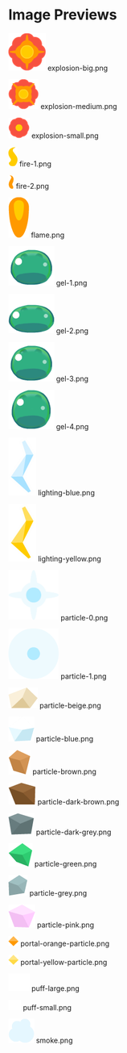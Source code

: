 # Image Previews

<img src="explosion-big.png" style="max-width:100px;" /> explosion-big.png<br>

<img src="explosion-medium.png" style="max-width:100px;" /> explosion-medium.png<br>

<img src="explosion-small.png" style="max-width:100px;" /> explosion-small.png<br>

<img src="fire-1.png" style="max-width:100px;" /> fire-1.png<br>

<img src="fire-2.png" style="max-width:100px;" /> fire-2.png<br>

<img src="flame.png" style="max-width:100px;" /> flame.png<br>

<img src="gel-1.png" style="max-width:100px;" /> gel-1.png<br>

<img src="gel-2.png" style="max-width:100px;" /> gel-2.png<br>

<img src="gel-3.png" style="max-width:100px;" /> gel-3.png<br>

<img src="gel-4.png" style="max-width:100px;" /> gel-4.png<br>

<img src="lighting-blue.png" style="max-width:100px;" /> lighting-blue.png<br>

<img src="lighting-yellow.png" style="max-width:100px;" /> lighting-yellow.png<br>

<img src="particle-0.png" style="max-width:100px;" /> particle-0.png<br>

<img src="particle-1.png" style="max-width:100px;" /> particle-1.png<br>

<img src="particle-beige.png" style="max-width:100px;" /> particle-beige.png<br>

<img src="particle-blue.png" style="max-width:100px;" /> particle-blue.png<br>

<img src="particle-brown.png" style="max-width:100px;" /> particle-brown.png<br>

<img src="particle-dark-brown.png" style="max-width:100px;" /> particle-dark-brown.png<br>

<img src="particle-dark-grey.png" style="max-width:100px;" /> particle-dark-grey.png<br>

<img src="particle-green.png" style="max-width:100px;" /> particle-green.png<br>

<img src="particle-grey.png" style="max-width:100px;" /> particle-grey.png<br>

<img src="particle-pink.png" style="max-width:100px;" /> particle-pink.png<br>

<img src="portal-orange-particle.png" style="max-width:100px;" /> portal-orange-particle.png<br>

<img src="portal-yellow-particle.png" style="max-width:100px;" /> portal-yellow-particle.png<br>

<img src="puff-large.png" style="max-width:100px;" /> puff-large.png<br>

<img src="puff-small.png" style="max-width:100px;" /> puff-small.png<br>

<img src="smoke.png" style="max-width:100px;" /> smoke.png<br>

